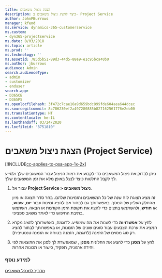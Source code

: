 ```yaml
---
title: ‏‫הצגת ניצול משאבים
description: כיצד להציג ניצול משאבים ב- Project Service
author: JohnPBurrows
manager: kfend
ms.service: dynamics-365-customerservice
ms.custom:
- dyn365-projectservice
ms.date: 8/03/2018
ms.topic: article
ms.prod: ''
ms.technology: ''
ms.assetid: 785d5b51-89d3-44d5-88e9-e1c95bca40b0
ms.author: jburrows
audience: Admin
search.audienceType:
- admin
- customizer
- enduser
search.app:
- D365CE
- D365PS
ms.openlocfilehash: 3f472c7cae16a9d659bdc899fde604aea644dcec
ms.sourcegitcommit: 8c786230ef2a497280885b827162561776e2eb00
ms.translationtype: HT
ms.contentlocale: he-IL
ms.lasthandoff: 03/24/2020
ms.locfileid: "3751810"
---
```

# <a name="view-resource-utilization-project-service"></a>הצגת ניצול משאבים (Project Service)

[!INCLUDE[cc-applies-to-psa-app-1x-2x](../includes/cc-applies-to-psa-app-1x-2x.md)]

ניתן לבדוק את ניצול המשאבים כדי לקבוע את רמות הניצול עבור המשאבים שלך ולסייע לך לקבל החלטות כיצד לנצל באופן מלא את זמן המשאבים שלך.  
  
1. עבור אל **Project Service > ניצול משאבים**. 

     זה מציג תצוגת לוח שנה של כל המשאבים והזמינות שלהם. בחר סדר תצוגה או מיון מהחלק העליון של המסך. באפשרותך גם לבחור אם להציג זמינות עבור **יום**, **שבוע**, או **חודש**, ולהשתמש בחצים כדי להציג את תקופת הזמן הקודמת או הבאה. השתמש בתיבת החיפוש כדי לאתר משאב ספציפי.      
  
2. לחץ על **אפשרויות** כדי לשנות את מה שמופיע. לדוגמה, באפשרותך להציג מקרא המציג את ערכת הצבעים עבור סוגים שונים של הזמנות, או באפשרותך לבחור להציג רק סוג מסוים של הזמנה (לדוגמה, הזמנה בטוחה או הזמנה טנטטיבית‬‬).  

3. לחץ על **מסנן** כדי להציג את החלונית **מסנן** , שמאפשרת לך לסנן את התוצאות לפי יחידה ארגונית, תפקיד, כישור או תכונות אחרות.  
  
### <a name="see-also"></a>למידע נוסף  
 [מדריך למנהל משאבים](../project-service/resource-manager-guide.md)
